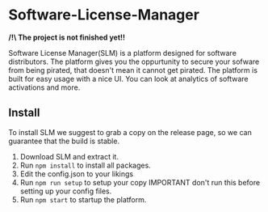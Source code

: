 # Software-License-Manager
**/!\ The project is not finished yet!!**

Software License Manager(SLM) is a platform designed for software distributors.
The platform gives you the oppurtunity to secure your sofware from being pirated, that doesn't mean it cannot get pirated.
The platform is built for easy usage with a nice UI. You can look at analytics of software activations and more.

## Install
To install SLM we suggest to grab a copy on the release page, so we can guarantee that the build is stable.
1. Download SLM and extract it.
2. Run `npm install` to install all packages.
3. Edit the config.json to your likings
4. Run `npm run setup` to setup your copy IMPORTANT don't run this before setting up your config files.
5. Run `npm start` to startup the platform.
